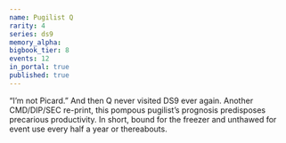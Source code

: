 ```yaml
---
name: Pugilist Q
rarity: 4
series: ds9
memory_alpha:
bigbook_tier: 8
events: 12
in_portal: true
published: true
---
```


“I’m not Picard.” And then Q never visited DS9 ever again. Another CMD/DIP/SEC re-print, this pompous pugilist’s prognosis predisposes precarious productivity. In short, bound for the freezer and unthawed for event use every half a year or thereabouts.
